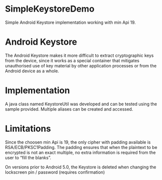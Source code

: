 # SimpleKeystoreDemo
Simple Android Keystore implementation working with min Api 19. 

# Android Keystore
The Android Keystore makes it more difficult to extract cryptographic keys from the device, since it works as a special container that mitigates unauthorised use of key material by other application processes or from the Android device as a whole.

# Implementation
A java class named KeystoreUtil was developed and can be tested using the sample provided. Multiple aliases can be created and accessed.

# Limitations
Since the choosen min Api is 19, the only cipher with padding available is RSA/ECB/PKSC1Padding. The padding ensures that when the plaintext to be encrypted is not an exact multiple, no extra information is required from the user to “fill the blanks”.

On versions prior to Android 5.0, the Keystore is deleted when changing the lockscreen pin / password (requires confirmation)
